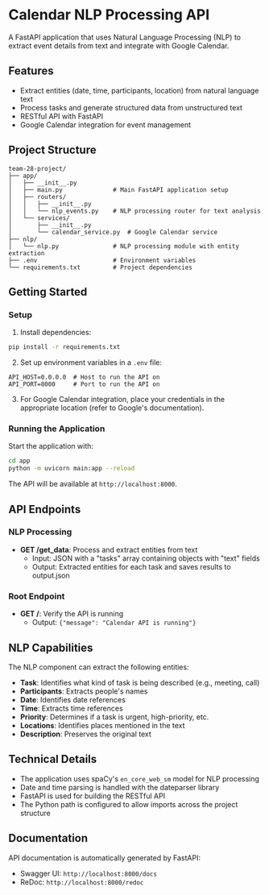 # Calendar NLP Processing API

A FastAPI application that uses Natural Language Processing (NLP) to extract event details from text and integrate with Google Calendar.

## Features

- Extract entities (date, time, participants, location) from natural language text
- Process tasks and generate structured data from unstructured text
- RESTful API with FastAPI
- Google Calendar integration for event management

## Project Structure

```
team-28-project/
├── app/
│   ├── __init__.py
│   ├── main.py              # Main FastAPI application setup
│   ├── routers/
│   │   ├── __init__.py
│   │   └── nlp_events.py    # NLP processing router for text analysis
│   └── services/
│       ├── __init__.py
│       └── calendar_service.py  # Google Calendar service
├── nlp/
│   └── nlp.py               # NLP processing module with entity extraction
├── .env                     # Environment variables
└── requirements.txt         # Project dependencies
```

## Getting Started


### Setup 

1. Install dependencies:
```bash
pip install -r requirements.txt
```

2. Set up environment variables in a `.env` file:
```
API_HOST=0.0.0.0  # Host to run the API on
API_PORT=8000     # Port to run the API on
```

3. For Google Calendar integration, place your credentials in the appropriate location (refer to Google's documentation).

### Running the Application

Start the application with:
```bash
cd app
python -m uvicorn main:app --reload
```

The API will be available at `http://localhost:8000`.

## API Endpoints

### NLP Processing

- **GET /get_data**: Process and extract entities from text
  - Input: JSON with a "tasks" array containing objects with "text" fields
  - Output: Extracted entities for each task and saves results to output.json

### Root Endpoint

- **GET /**: Verify the API is running
  - Output: `{"message": "Calendar API is running"}`

## NLP Capabilities

The NLP component can extract the following entities:
- **Task**: Identifies what kind of task is being described (e.g., meeting, call)
- **Participants**: Extracts people's names
- **Date**: Identifies date references
- **Time**: Extracts time references
- **Priority**: Determines if a task is urgent, high-priority, etc.
- **Locations**: Identifies places mentioned in the text
- **Description**: Preserves the original text

## Technical Details

- The application uses spaCy's `en_core_web_sm` model for NLP processing
- Date and time parsing is handled with the dateparser library
- FastAPI is used for building the RESTful API
- The Python path is configured to allow imports across the project structure

## Documentation

API documentation is automatically generated by FastAPI:
- Swagger UI: `http://localhost:8000/docs`
- ReDoc: `http://localhost:8000/redoc`
